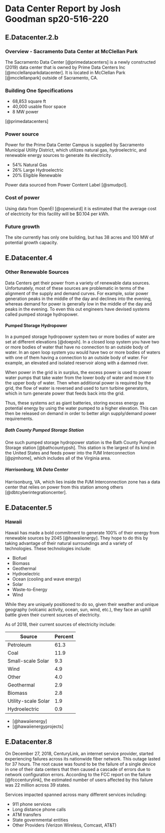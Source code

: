 # Data Center Report by Josh Goodman sp20-516-220

## E.Datacenter.2.b

### Overview - Sacramento Data Center at McClellan Park

The Sacramento Data Center [@primedatacenters] is a newly constructed (2019)  data center that is owned
by Prime Data Centers Inc [@mcclellanparkdatacenter].  It is located in McClellan Park [@mcclellanpark]
outside of Sacramento, CA.

### Building One Specifications

* 68,853 square ft
* 40,000 usable floor space
* 8 MW power

[@primedatacenters]

### Power source

Power for the Prime Data Center Campus is supplied by Sacramento Municipal Utility District,
which utilizes natural gas, hydroelectric, and renewable energy sources to generate its
electricity.

* 54% Natural Gas
* 26% Large Hydroelectric
* 20% Eligible Renewable

Power data sourced from Power Content Label [@smudpcl].

### Cost of power

Using data from OpenEI [@openeiurd] it is estimated
that the average cost of electricity for this facility will be $0.104 per kWh.

### Future growth

The site currently has only one building, but has 38 acres and 100 MW of potential growth capacity.

## E.Datacenter.4

### Other Renewable Sources

Data Centers get their power from a variety of renewable data sources.  Unfortunately, most of these sources 
are problematic in terms of the alignment of the supply and demand curves.  For example, solar power generation peaks in the middle
of the day and declines into the evening, whereas demand for power is generally low in the middle of the day and 
peaks in the evening.  To even this out engineers have devised systems called pumped storage
hydropower.

#### Pumped Storage Hydropower

In a pumped storage hydropower system
two or more bodies of water are set at different elevations [@doepsh].  In a closed loop system you have two or more
bodies of water that have no connection to an outside body of water.  In an open loop system
you would have two or more bodies of waters with one of them having a connection to an outside body of water.
For example, an elevated and isolated reservoir along with a damned river.

When power in the grid is in surplus, the excess power is used to power water pumps that take
water from the lower body of water and move it to the upper body of water.
Then when additional power is required by the grid, the flow of water
is reversed and used to turn turbine generators, which in turn generate power that feeds back into the grid.

Thus, these systems act as giant batteries, storing excess energy as potential energy by
using the water pumped to a higher elevation.  This can then be released on demand in order to 
better align supply/demand power requirements.

##### Bath County Pumped Storage Station

One such pumped storage hydropower station is the Bath County Pumped Storage station [@bathcountypsh].
This station is the largest of its kind in the United States and feeds power into the PJM Interconnection [@pjmhome], which includes
all of the Virginia area.

##### Harrisonburg, VA Data Center

Harrisonburg, VA, which lies inside the PJM Interconnection zone has a data center that relies on power
from this station among others [@dbtcyberintegrationcenter].

## E.Datacenter.5

### Hawaii

Hawaii has made a bold commitment to generate 100% of their energy from renewable sources by 2045 [@hawaiienergy].
They hope to do this by taking advantage of their natural surroundings and a variety of technologies.  These technologies
include:

* Biofuel
* Biomass
* Geothermal
* Hydroelectric
* Ocean (cooling and wave energy)
* Solar
* Waste-to-Energy
* Wind

While they are uniquely positioned to do so, given their weather and unique
geography (volcanic activity, ocean, sun, wind, etc.), they face an uphill
battle given their current sources of electricity.

As of 2018, their current sources of electricity include:

| Source              | Percent |
| ------------------- | ------- | 
| Petroleum  | 61.3  |
| Coal | 11.9 |
| Small-scale Solar | 9.3 |
| Wind | 4.9 |
| Other | 4.0 |
| Geothermal | 2.9 |
| Biomass | 2.8 |
| Utility-scale Solar |1.9 |
| Hydroelectric | 0.9 |

* [@hawaiienergy]
* [@hawaiienergyprojects]

## E.Datacenter.8

On December 27, 2018, CenturyLink, an internet service provider, started experiencing failures across its
nationwide fiber network.  This outage lasted for 37 hours.  The root cause was found to be the failure
of a single device in one of their data centers that then caused a cascade of errors due to network 
configuration errors.  According to the FCC report
on the failure [@fcccenturylink], the estimated number of users affected by this failure was 22 million across 39 states.

Services impacted spanned across many different services including:

* 911 phone services
* Long distance phone calls
* ATM transfers
* State governmental entities
* Other Providers (Verizon Wireless, Comcast, AT&T)
 
